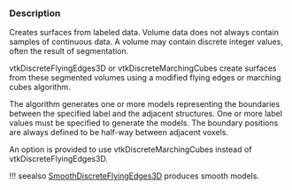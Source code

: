 ### Description

Creates surfaces from labeled data. Volume data does not always contain samples of continuous data. A volume may contain discrete integer values, often the result of segmentation.

vtkDiscreteFlyingEdges3D or vtkDiscreteMarchingCubes create surfaces from these segmented volumes using a modified flying edges or marching cubes algorithm.

The algorithm generates one or more models representing the boundaries between the specified label and the adjacent structures. One or more label values must be specified to generate the models. The boundary positions are always defined to be half-way between adjacent voxels.

An option is provided to use vtkDiscreteMarchingCubes instead of vtkDiscreteFlyingEdges3D.

!!! seealso
    [SmoothDiscreteFlyingEdges3D](../SmoothDiscreteFlyingEdges3D) produces smooth models.
